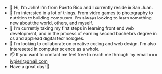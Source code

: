 - 👋 Hi, I’m John! I'm from Puerto Rico and I currently reside in San Juan.
- 👀 I’m interested in a lot of things. From video games to photography to nutrition to building computers. I'm always looking to learn something new about the world, others, and myself.
- 🌱 I’m currently taking my first steps in learning front end web development, and in the process of earning second bachelors degree in cs and appliead digital technologies. 
- 💞️ I’m looking to collaborate on creative coding and web design. I'm also intereseted in computer science as a whole. 
- 📫 If you want to contact me feel free to reach me through my email === jvpieri@gmail.com 
- Have a great day! 🫶


